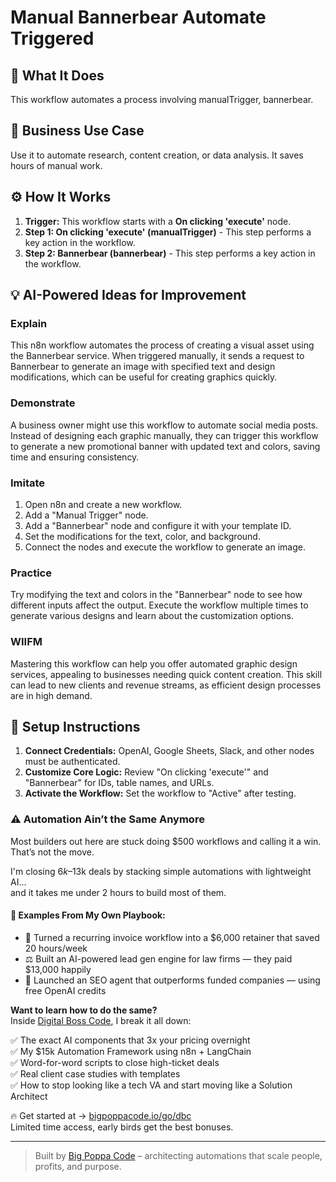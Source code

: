 # Manual Bannerbear Automate Triggered

## 🚀 What It Does
This workflow automates a process involving manualTrigger, bannerbear.

## 💼 Business Use Case
Use it to automate research, content creation, or data analysis. It saves hours of manual work.

## ⚙️ How It Works
1.  **Trigger:** This workflow starts with a **On clicking 'execute'** node.
2. **Step 1: On clicking 'execute' (manualTrigger)** - This step performs a key action in the workflow.
3. **Step 2: Bannerbear (bannerbear)** - This step performs a key action in the workflow.

## 💡 AI-Powered Ideas for Improvement
### Explain
This n8n workflow automates the process of creating a visual asset using the Bannerbear service. When triggered manually, it sends a request to Bannerbear to generate an image with specified text and design modifications, which can be useful for creating graphics quickly.

### Demonstrate
A business owner might use this workflow to automate social media posts. Instead of designing each graphic manually, they can trigger this workflow to generate a new promotional banner with updated text and colors, saving time and ensuring consistency.

### Imitate
1. Open n8n and create a new workflow.
2. Add a "Manual Trigger" node.
3. Add a "Bannerbear" node and configure it with your template ID.
4. Set the modifications for the text, color, and background.
5. Connect the nodes and execute the workflow to generate an image.

### Practice
Try modifying the text and colors in the "Bannerbear" node to see how different inputs affect the output. Execute the workflow multiple times to generate various designs and learn about the customization options.

### WIIFM
Mastering this workflow can help you offer automated graphic design services, appealing to businesses needing quick content creation. This skill can lead to new clients and revenue streams, as efficient design processes are in high demand.

## 🔧 Setup Instructions
1. **Connect Credentials:** OpenAI, Google Sheets, Slack, and other nodes must be authenticated.
2. **Customize Core Logic:** Review "On clicking 'execute'" and "Bannerbear" for IDs, table names, and URLs.
3. **Activate the Workflow:** Set the workflow to "Active" after testing.

### ⚠️ Automation Ain’t the Same Anymore

Most builders out here are stuck doing $500 workflows and calling it a win.  
That’s not the move.  

I'm closing $6k–$13k deals by stacking simple automations with lightweight AI...  
and it takes me under 2 hours to build most of them.

#### 🧠 Examples From My Own Playbook:
- 🔁 Turned a recurring invoice workflow into a $6,000 retainer that saved 20 hours/week  
- ⚖️ Built an AI-powered lead gen engine for law firms — they paid $13,000 happily  
- 🚀 Launched an SEO agent that outperforms funded companies — using free OpenAI credits  

**Want to learn how to do the same?**  
Inside [Digital Boss Code](https://bigpoppacode.io/go/dbc), I break it all down:

✅ The exact AI components that 3x your pricing overnight  
✅ My $15k Automation Framework using n8n + LangChain  
✅ Word-for-word scripts to close high-ticket deals  
✅ Real client case studies with templates  
✅ How to stop looking like a tech VA and start moving like a Solution Architect  

🔥 Get started at → [bigpoppacode.io/go/dbc](https://bigpoppacode.io/go/dbc)  
Limited time access, early birds get the best bonuses.

---
> Built by [Big Poppa Code](https://bigpoppacode.io) – architecting automations that scale people, profits, and purpose.
